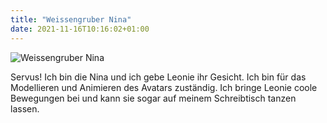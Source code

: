 ```yaml
---
title: "Weissengruber Nina"
date: 2021-11-16T10:16:02+01:00
---
```


![Weissengruber Nina](./../../../images/weissengruber.jpg)

Servus! Ich bin die Nina und ich gebe Leonie ihr Gesicht. Ich bin für das Modellieren und Animieren des Avatars zuständig. Ich bringe Leonie coole Bewegungen bei und kann sie sogar auf meinem Schreibtisch tanzen lassen.
